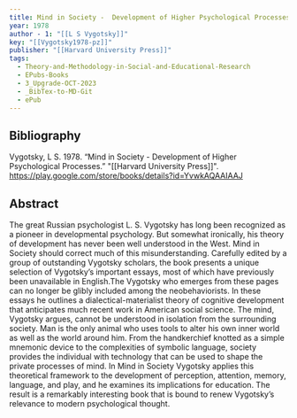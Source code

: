 ```yaml
---
title: Mind in Society -  Development of Higher Psychological Processes
year: 1978
author - 1: "[[L S Vygotsky]]"
key: "[[Vygotsky1978-pz]]"
publisher: "[[Harvard University Press]]"
tags:
  - Theory-and-Methodology-in-Social-and-Educational-Research
  - EPubs-Books
  - 3_Upgrade-OCT-2023
  - _BibTex-to-MD-Git
  - ePub
---
```


## Bibliography
Vygotsky, L S. 1978. “Mind in Society -  Development of Higher Psychological Processes.” "[[Harvard University Press]]". https://play.google.com/store/books/details?id=YvwkAQAAIAAJ

## Abstract
The great Russian psychologist L. S. Vygotsky has long been recognized as a pioneer in developmental psychology. But somewhat ironically, his theory of development has never been well understood in the West. Mind in Society should correct much of this misunderstanding. Carefully edited by a group of outstanding Vygotsky scholars, the book presents a unique selection of Vygotsky’s important essays, most of which have previously been unavailable in English.The Vygotsky who emerges from these pages can no longer be glibly included among the neobehaviorists. In these essays he outlines a dialectical-materialist theory of cognitive development that anticipates much recent work in American social science. The mind, Vygotsky argues, cannot be understood in isolation from the surrounding society. Man is the only animal who uses tools to alter his own inner world as well as the world around him. From the handkerchief knotted as a simple mnemonic device to the complexities of symbolic language, society provides the individual with technology that can be used to shape the private processes of mind. In Mind in Society Vygotsky applies this theoretical framework to the development of perception, attention, memory, language, and play, and he examines its implications for education. The result is a remarkably interesting book that is bound to renew Vygotsky’s relevance to modern psychological thought.